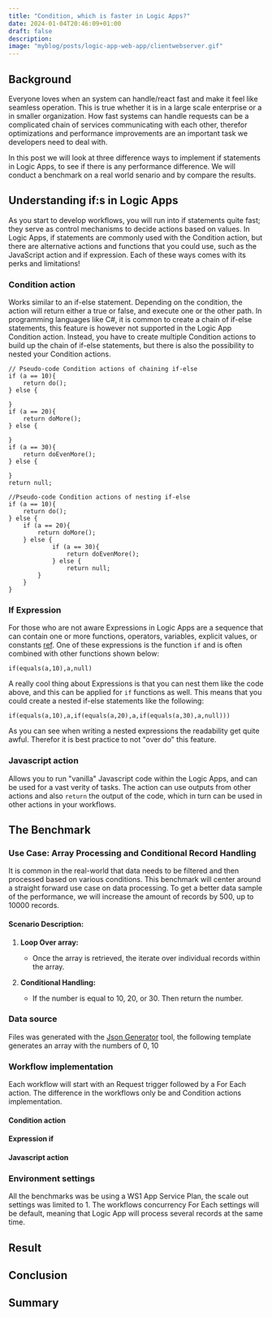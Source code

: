 ```yaml
---
title: "Condition, which is faster in Logic Apps?" 
date: 2024-01-04T20:46:09+01:00
draft: false
description: 
image: "myblog/posts/logic-app-web-app/clientwebserver.gif"
---
```


## Background   
Everyone loves when an system can handle/react fast and make it feel like seamless operation. This is true whether it is in a large scale enterprise or a in smaller organization. How fast systems can handle requests can be a complicated chain of services communicating with each other, therefor optimizations and performance improvements are an important task we developers need to deal with.

In this post we will look at three difference ways to implement if statements in Logic Apps, to see if there is any performance difference. We will conduct a benchmark on a real world senario and by compare the results.

## Understanding if:s in Logic Apps
As you start to develop workflows, you will run into if statements quite fast; they serve as control mechanisms to decide actions based on values. In Logic Apps, if statements are commonly used with the Condition action, but there are alternative actions and functions that you could use, such as the JavaScript action and if expression. Each of these ways comes with its perks and limitations!

### Condition action
Works similar to an if-else statement. Depending on the condition, the action will return either a true or false, and execute one or the other path. In programming languages like C#, it is common to create a chain of if-else statements, this feature is however not supported in the Logic App Condition action. 
Instead, you have to create multiple Condition actions to build up the chain of if-else statements, but there is also the possibility to nested your Condition actions.
```
// Pseudo-code Condition actions of chaining if-else
if (a == 10){
    return do();
} else {

}
if (a == 20){
    return doMore();
} else {

}
if (a == 30){
    return doEvenMore();
} else {

}
return null;

//Pseudo-code Condition actions of nesting if-else
if (a == 10){
    return do();
} else {
    if (a == 20){
        return doMore();
    } else {
            if (a == 30){
                return doEvenMore();
            } else {
                return null;
        }
    }
}

```
### If Expression
For those who are not aware Expressions in Logic Apps are a sequence that can contain one or more functions, operators, variables, explicit values, or constants [ref](https://learn.microsoft.com/en-us/azure/logic-apps/workflow-definition-language-functions-reference#if). One of these expressions is the function `if` and is often combined with other functions shown below: 
```
if(equals(a,10),a,null)
```
A really cool thing about Expressions is that you can nest them like the code above, and this can be applied for `if` functions as well. This means that you could create a nested if-else statements like the following: 
```
if(equals(a,10),a,if(equals(a,20),a,if(equals(a,30),a,null)))
```
As you can see when writing a nested expressions the readability get quite awful. Therefor it is best practice to not "over do" this feature.

### Javascript action
Allows you to run "vanilla" Javascript code within the Logic Apps, and can be used for a vast verity of tasks. The action can use outputs from other actions and also `return` the output of the code, which in turn can be used in other actions in your workflows.


## The Benchmark
### Use Case: Array Processing and Conditional Record Handling

It is common in the real-world that data needs to be filtered and then processed based on various conditions. This benchmark will center around a straight forward use case on data processing. To get a better data sample of the performance, we will increase the amount of records by 500, up to 10000 records. 

#### Scenario Description:
1. **Loop Over array:**
   - Once the array is retrieved, the iterate over individual records within the array.

2. **Conditional Handling:**
   - If the number is equal to 10, 20, or 30. Then return the number.

### Data source
Files was generated with the <a href="https://json-generator.com/" target="_blank" rel="noopener noreferrer">Json Generator</a> tool, the following template generates an array with the numbers of 0, 10

### Workflow implementation
Each workflow will start with an Request trigger followed by a For Each action. The difference in the workflows only be and Condition actions implementation.

#### Condition action
#### Expression if
#### Javascript action
### Environment settings
All the benchmarks was be using a WS1 App Service Plan, the scale out settings was limited to 1. 
The workflows concurrency For Each settings will be default, meaning that Logic App will process several records at the same time. 

## Result

## Conclusion

## Summary

